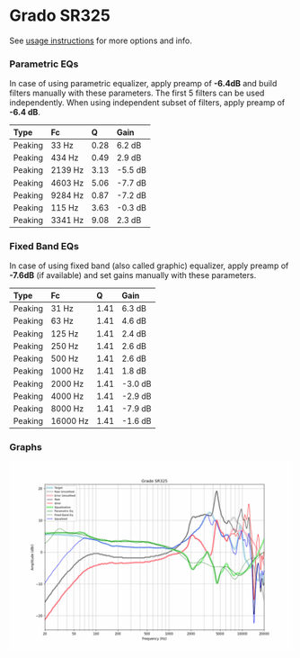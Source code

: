 # Grado SR325
See [usage instructions](https://github.com/jaakkopasanen/AutoEq#usage) for more options and info.

### Parametric EQs
In case of using parametric equalizer, apply preamp of **-6.4dB** and build filters manually
with these parameters. The first 5 filters can be used independently.
When using independent subset of filters, apply preamp of **-6.4 dB**.

| Type    | Fc      |    Q | Gain    |
|:--------|:--------|:-----|:--------|
| Peaking | 33 Hz   | 0.28 | 6.2 dB  |
| Peaking | 434 Hz  | 0.49 | 2.9 dB  |
| Peaking | 2139 Hz | 3.13 | -5.5 dB |
| Peaking | 4603 Hz | 5.06 | -7.7 dB |
| Peaking | 9284 Hz | 0.87 | -7.2 dB |
| Peaking | 115 Hz  | 3.63 | -0.3 dB |
| Peaking | 3341 Hz | 9.08 | 2.3 dB  |

### Fixed Band EQs
In case of using fixed band (also called graphic) equalizer, apply preamp of **-7.6dB**
(if available) and set gains manually with these parameters.

| Type    | Fc       |    Q | Gain    |
|:--------|:---------|:-----|:--------|
| Peaking | 31 Hz    | 1.41 | 6.3 dB  |
| Peaking | 63 Hz    | 1.41 | 4.6 dB  |
| Peaking | 125 Hz   | 1.41 | 2.4 dB  |
| Peaking | 250 Hz   | 1.41 | 2.6 dB  |
| Peaking | 500 Hz   | 1.41 | 2.6 dB  |
| Peaking | 1000 Hz  | 1.41 | 1.8 dB  |
| Peaking | 2000 Hz  | 1.41 | -3.0 dB |
| Peaking | 4000 Hz  | 1.41 | -2.9 dB |
| Peaking | 8000 Hz  | 1.41 | -7.9 dB |
| Peaking | 16000 Hz | 1.41 | -1.6 dB |

### Graphs
![](./Grado%20SR325.png)